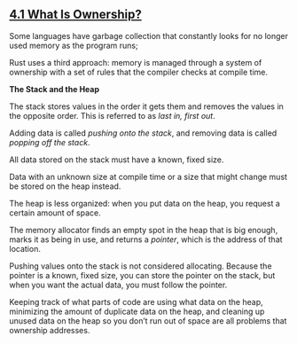 ## [4.1 What Is Ownership?]()



Some languages have garbage collection that constantly looks for no longer used memory as the program runs;



Rust uses a third approach: memory is managed through a system of ownership with a set of rules that the compiler checks at compile time.





**The Stack and the Heap**



The stack stores values in the order it gets them and removes the values in the opposite order. This is referred to as *last in, first out*. 

Adding data is called *pushing onto the stack*, and removing data is called *popping off the stack*.



All data stored on the stack must have a known, fixed size.

Data with an unknown size at compile time or a size that might change must be stored on the heap instead. 



The heap is less organized: when you put data on the heap, you request a certain amount of space.

The memory allocator finds an empty spot in the heap that is big enough, marks it as being in use, and returns a *pointer*, which is the address of that location.



Pushing values onto the stack is not considered allocating. Because the pointer is a known, fixed size, you can store the pointer on the stack, but when you want the actual data, you must follow the pointer.



Keeping track of what parts of code are using what data on the heap, minimizing the amount of duplicate data on the heap, and cleaning up unused data on the heap so you don’t run out of space are all problems that ownership addresses.



```





```






